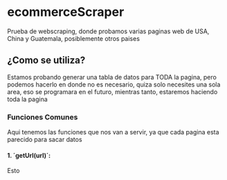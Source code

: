 # ecommerceScraper
Prueba de webscraping, donde probamos varias paginas web de USA, China y Guatemala, posiblemente otros paises

## ¿Como se utiliza?
Estamos probando generar una tabla de datos para TODA la pagina, pero podemos hacerlo en donde no es necesario, quiza solo necesites una sola area, eso se programara en el futuro, mientras tanto, estaremos haciendo toda la pagina

### Funciones Comunes
Aqui tenemos las funciones que nos van a servir, ya que cada pagina esta parecido para sacar datos

#### 1. ´getUrl(url)´:
Esto

